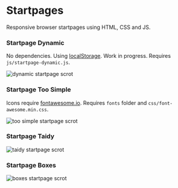 # Startpages 

Responsive browser startpages using HTML, CSS and JS.

### Startpage Dynamic
No dependencies. Using [localStorage](https://developer.mozilla.org/en-US/docs/Web/API/Web_Storage_API/Using_the_Web_Storage_API). Work in progress. Requires `js/startpage-dynamic.js`.

![dynamic startpage scrot](https://u.teknik.io/yexB0.png)

### Startpage Too Simple
Icons require [fontawesome.io](http://fontawesome.io). Requires `fonts` folder and `css/font-awesome.min.css`.

![too simple startpage scrot](https://u.teknik.io/BiV9U.png)

### Startpage Taidy

![taidy startpage scrot](https://u.teknik.io/mZatF.png)

### Startpage Boxes

![boxes startpage scrot](https://u.teknik.io/mV5l0.png)
